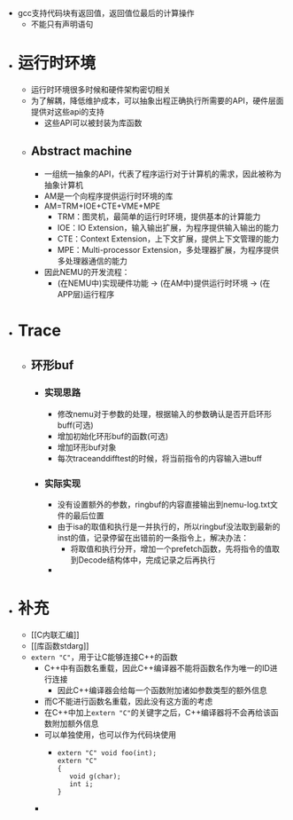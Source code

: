 - gcc支持代码块有返回值，返回值位最后的计算操作
	- 不能只有声明语句
- # 运行时环境
	- 运行时环境很多时候和硬件架构密切相关
	- 为了解耦，降低维护成本，可以抽象出程正确执行所需要的API，硬件层面提供对这些api的支持
		- 这些API可以被封装为库函数
	- ## Abstract machine
		- 一组统一抽象的API，代表了程序运行对于计算机的需求，因此被称为抽象计算机
		- AM是一个向程序提供运行时环境的库
		- AM=TRM+IOE+CTE+VME+MPE
			- TRM：图灵机，最简单的运行时环境，提供基本的计算能力
			- IOE：IO Extension，输入输出扩展，为程序提供输入输出的能力
			- CTE：Context Extension，上下文扩展，提供上下文管理的能力
			- MPE：Multi-processor Extension，多处理器扩展，为程序提供多处理器通信的能力
		- 因此NEMU的开发流程：
			- (在NEMU中)实现硬件功能 -> (在AM中)提供运行时环境 -> (在APP层)运行程序
- # Trace
	- ## 环形buf
		- ### 实现思路
			- 修改nemu对于参数的处理，根据输入的参数确认是否开启环形buff(可选)
			- 增加初始化环形buf的函数(可选)
			- 增加环形buf对象
			- 每次traceanddifftest的时候，将当前指令的内容输入进buff
		- ### 实际实现
			- 没有设置额外的参数，ringbuf的内容直接输出到nemu-log.txt文件的最后位置
			- 由于isa的取值和执行是一并执行的，所以ringbuf没法取到最新的inst的值，记录停留在出错前的一条指令上，解决办法：
				- 将取值和执行分开，增加一个prefetch函数，先将指令的值取到Decode结构体中，完成记录之后再执行
			-
- # 补充
	- [[C内联汇编]]
	- [[库函数stdarg]]
	- ``extern "C"``，用于让C能够连接C++的函数
		- C++中有函数名重载，因此C++编译器不能将函数名作为唯一的ID进行连接
			- 因此C++编译器会给每一个函数附加诸如参数类型的额外信息
		- 而C不能进行函数名重载，因此没有这方面的考虑
		- 在C++中加上``extern "C"``的关键字之后，C++编译器将不会再给该函数附加额外信息
		- 可以单独使用，也可以作为代码块使用
			- ```
			  extern "C" void foo(int);
			  extern "C"
			  {
			     void g(char);
			     int i;
			  }
			  ```
		-